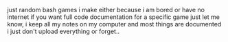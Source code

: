 just random bash games i make either because i am bored or have no internet
if you want full code documentation for a specific game just let me know, i keep all my notes on my computer and most things are documented i just don't upload everything or forget..
